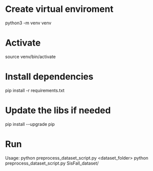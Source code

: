 # Create virtual enviroment

python3 -m venv venv

# Activate

source venv/bin/activate

# Install dependencies

pip install -r requirements.txt

# Update the libs if needed

pip install --upgrade pip

# Run
Usage: python preprocess_dataset_script.py <dataset_folder>
python preprocess_dataset_script.py SisFall_dataset/

